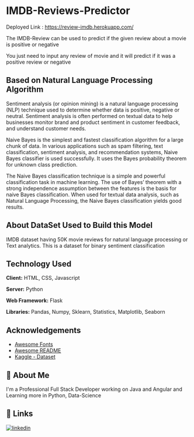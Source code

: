 
# IMDB-Reviews-Predictor
Deployed Link : https://review-imdb.herokuapp.com/

The IMDB-Review can be used to predict if the given review about
a movie is positive or negative

You just need to input any review of movie and it will predict if it
was a positive review or negative


## Based on Natural Language Processing  Algorithm

Sentiment analysis (or opinion mining) is a natural language 
processing (NLP) technique used to determine whether data is 
positive, negative or neutral. Sentiment analysis is often 
performed on textual data to help businesses monitor brand and 
product sentiment in customer feedback, and understand customer 
needs.

Naive Bayes is the simplest and fastest classification algorithm 
for a large chunk of data. In various applications such as spam 
filtering, text classification, sentiment analysis, and 
recommendation systems, Naive Bayes classifier is used 
successfully. It uses the Bayes probability theorem for unknown 
class prediction.

The Naive Bayes classification technique is a simple and powerful 
classification task in machine learning. The use of Bayes’ theorem 
with a strong independence assumption between the features is 
the basis for naive Bayes classification. When used for textual 
data analysis, such as Natural Language Processing, the Naive 
Bayes classification yields good results.

## About DataSet Used to Build this Model

IMDB dataset having 50K movie reviews for natural language 
processing or Text analytics.
This is a dataset for binary sentiment classification
## Technology Used

**Client:** HTML, CSS, Javascript

**Server:** Python

**Web Framework:** Flask

**Libraries:** Pandas, Numpy, Sklearn, Statistics, Matplotlib, Seaborn

## Acknowledgements

- [Awesome Fonts](https://fontawesome.com/)
- [Awesome README](https://github.com/matiassingers/awesome-readme)
- [Kaggle - Dataset](https://www.kaggle.com/datasets/lakshmi25npathi/imdb-dataset-of-50k-movie-reviews?datasetId=134715&sortBy=voteCount)

## 🚀 About Me
I'm a Professional Full Stack Developer working on Java and Angular and Learning more in Python, Data-Science


## 🔗 Links
[![linkedin](https://img.shields.io/badge/linkedin-0A66C2?style=for-the-badge&logo=linkedin&logoColor=white)](https://www.linkedin.com/in/nitesh-dandale-845980127/)

